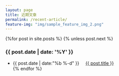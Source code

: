 ```yaml
---
layout: page
title: 近期文章
permalink: /recent-article/
feature-img: "img/sample_feature_img_2.png"
---
```

<section id="archive">
  {%for post in site.posts %} 
    {% unless post.next %}
      <h3>{{ post.date | date: '%Y' }}</h3>
      <ul class="this">
      <li>
        <time>{{ post.date | date:"%b %-d" }}</time>&nbsp;&nbsp;&nbsp;&nbsp;
        <a href="{{ post.url }}">{{ post.title }}
      </a>
      </li>
  {% endfor %}
  </ul>
</section>
